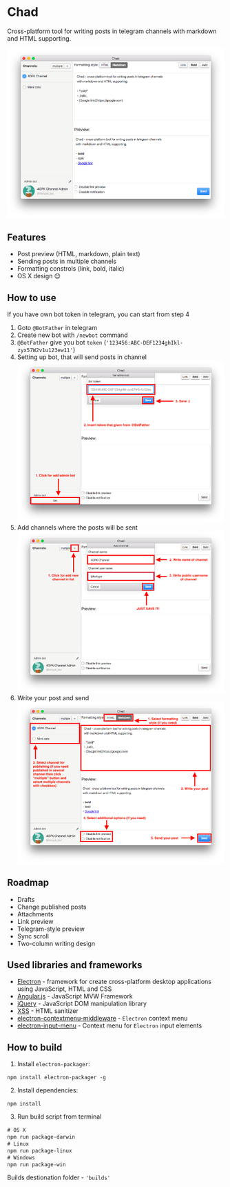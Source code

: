 # Chad

Cross-platform tool for writing posts in telegram channels with markdown and HTML supporting.

![Main window](images/main.png)


## Features
- Post preview (HTML, markdown, plain text)
- Sending posts in multiple channels
- Formatting constrols (link, bold, italic)
- OS X design 😊

## How to use
If you have own bot token in telegram, you can start from step 4

1. Goto `@BotFather` in telegram
2. Create new bot with `/newbot` command
3. `@BotFather` give you bot `token` (`'123456:ABC-DEF1234ghIkl-zyx57W2v1u123ew11'`)
4. Setting up bot, that will send posts in channel ![Setup bot](images/step4.png)
5. Add channels where the posts will be sent ![Add channel](images/step5.png)
6. Write your post and send ![Write and send post](images/step6.png)

## Roadmap
- Drafts
- Change published posts
- Attachments
- Link preview
- Telegram-style preview
- Sync scroll
- Two-column writing design

## Used libraries and frameworks
- [Electron](http://electron.atom.io/) - framework for create cross-platform desktop applications using JavaScript, HTML and CSS
- [Angular.js](https://angularjs.org) - JavaScript MVW Framework
- [jQuery](https://jquery.com/) - JavaScript DOM manipulation library
- [XSS](https://www.npmjs.com/package/xss) - HTML sanitizer
- [electron-contextmenu-middleware](https://github.com/parro-it/electron-contextmenu-middleware) - `Electron` context menu
- [electron-input-menu](https://www.npmjs.com/package/electron-input-menu) - Context menu for `Electron` input elements

## How to build
1. Install `electron-packager`:
```
npm install electron-packager -g
```
2. Install dependencies:
```
npm install
```
3. Run build script from terminal
```
# OS X
npm run package-darwin
# Linux
npm run package-linux
# Windows
npm run package-win
```
Builds destionation folder - `'builds'`
